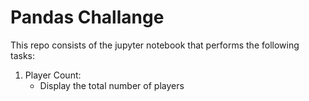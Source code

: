 # Pandas Challange

This repo consists of the jupyter notebook that performs the following tasks:

1. Player Count:
    * Display the total number of players